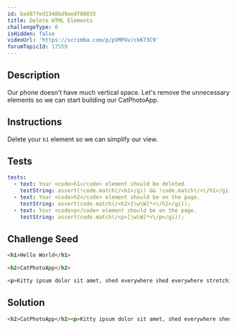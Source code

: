 ```yaml
---
id: bad87fed1348bd9aedf08833
title: Delete HTML Elements
challengeType: 0
isHidden: false
videoUrl: 'https://scrimba.com/p/pVMPUv/ckK73C9'
forumTopicId: 17559
---
```


## Description
<section id='description'>
Our phone doesn't have much vertical space.
Let's remove the unnecessary elements so we can start building our CatPhotoApp.
</section>

## Instructions
<section id='instructions'>
Delete your <code>h1</code> element so we can simplify our view.
</section>

## Tests
<section id='tests'>

```yml
tests:
  - text: Your <code>h1</code> element should be deleted.
    testString: assert(!code.match(/<h1>/gi) && !code.match(/<\/h1>/gi));
  - text: Your <code>h2</code> element should be on the page.
    testString: assert(code.match(/<h2>[\w\W]*<\/h2>/gi));
  - text: Your <code>p</code> element should be on the page.
    testString: assert(code.match(/<p>[\w\W]*<\/p>/gi));

```

</section>

## Challenge Seed
<section id='challengeSeed'>

<div id='html-seed'>

```html
<h1>Hello World</h1>

<h2>CatPhotoApp</h2>

<p>Kitty ipsum dolor sit amet, shed everywhere shed everywhere stretching attack your ankles chase the red dot, hairball run catnip eat the grass sniff.</p>
```

</div>



</section>

## Solution
<section id='solution'>


```html
<h2>CatPhotoApp</h2><p>Kitty ipsum dolor sit amet, shed everywhere shed everywhere stretching attack your ankles chase the red dot, hairball run catnip eat the grass sniff.</p>
```

</section>
